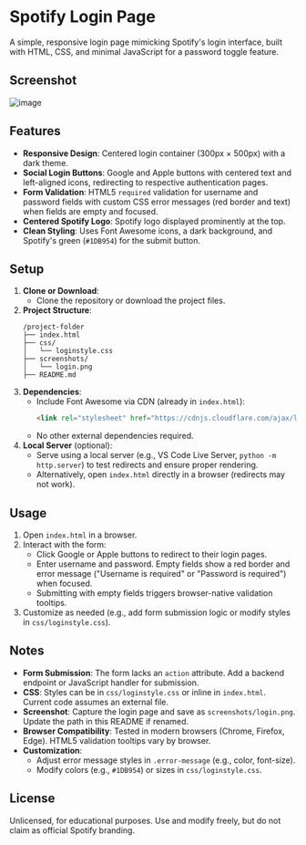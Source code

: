 # Spotify Login Page

A simple, responsive login page mimicking Spotify's login interface, built with HTML, CSS, and minimal JavaScript for a password toggle feature.

## Screenshot
![image](https://github.com/user-attachments/assets/4fcc0f55-1d03-4a8e-a620-9bb34aeb7999)


## Features
- **Responsive Design**: Centered login container (300px × 500px) with a dark theme.
- **Social Login Buttons**: Google and Apple buttons with centered text and left-aligned icons, redirecting to respective authentication pages.
- **Form Validation**: HTML5 `required` validation for username and password fields with custom CSS error messages (red border and text) when fields are empty and focused.
- **Centered Spotify Logo**: Spotify logo displayed prominently at the top.
- **Clean Styling**: Uses Font Awesome icons, a dark background, and Spotify's green (`#1DB954`) for the submit button.

## Setup
1. **Clone or Download**:
   - Clone the repository or download the project files.
2. **Project Structure**:
   ```
   /project-folder
   ├── index.html
   ├── css/
   │   └── loginstyle.css
   ├── screenshots/
   │   └── login.png
   ├── README.md
   ```
3. **Dependencies**:
   - Include Font Awesome via CDN (already in `index.html`):
     ```html
     <link rel="stylesheet" href="https://cdnjs.cloudflare.com/ajax/libs/font-awesome/6.7.2/css/all.min.css">
     ```
   - No other external dependencies required.
4. **Local Server** (optional):
   - Serve using a local server (e.g., VS Code Live Server, `python -m http.server`) to test redirects and ensure proper rendering.
   - Alternatively, open `index.html` directly in a browser (redirects may not work).

## Usage
1. Open `index.html` in a browser.
2. Interact with the form:
   - Click Google or Apple buttons to redirect to their login pages.
   - Enter username and password. Empty fields show a red border and error message ("Username is required" or "Password is required") when focused.
   - Submitting with empty fields triggers browser-native validation tooltips.
3. Customize as needed (e.g., add form submission logic or modify styles in `css/loginstyle.css`).

## Notes
- **Form Submission**: The form lacks an `action` attribute. Add a backend endpoint or JavaScript handler for submission.
- **CSS**: Styles can be in `css/loginstyle.css` or inline in `index.html`. Current code assumes an external file.
- **Screenshot**: Capture the login page and save as `screenshots/login.png`. Update the path in this README if renamed.
- **Browser Compatibility**: Tested in modern browsers (Chrome, Firefox, Edge). HTML5 validation tooltips vary by browser.
- **Customization**:
  - Adjust error message styles in `.error-message` (e.g., color, font-size).
  - Modify colors (e.g., `#1DB954`) or sizes in `css/loginstyle.css`.

## License
Unlicensed, for educational purposes. Use and modify freely, but do not claim as official Spotify branding.
